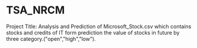 # TSA_NRCM
Project Title: Analysis and Prediction of Microsoft_Stock.csv which contains stocks and credits of IT form prediction the value of stocks in future by three category.("open","high","low").
